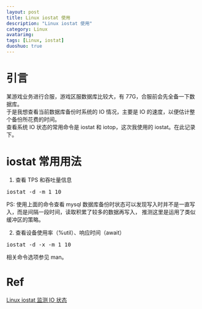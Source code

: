 ```yaml
---
layout: post
title: Linux iostat 使用
description: "Linux iostat 使用"
category: Linux
avatarimg: 
tags: [Linux, iostat]
duoshuo: true
---
```


# 引言

某游戏业务进行合服，游戏区服数据库比较大，有 77G，合服前会先全备一下数据库。  
于是我想查看当前数据库备份时系统的 IO 情况，主要是 IO 的速度，以便估计整个备份所花费的时间。  
查看系统 IO 状态的常用命令是 iostat 和 iotop，这次我使用的 iostat。在此记录下。

# iostat 常用用法

1. 查看 TPS 和吞吐量信息

<pre>
iostat -d -m 1 10
</pre>

PS: 使用上面的命令查看 mysql 数据库备份时状态可以发现写入时并不是一直写入，而是间隔一段时间，读取积累了较多的数据再写入，
推测这里是运用了类似缓冲区的策略。



2. 查看设备使用率（%util）、响应时间（await）

<pre>
iostat -d -x -m 1 10  
</pre>


相关命令选项参见 man。



# Ref
[Linux iostat 监测 IO 状态](http://www.orczhou.com/index.php/2010/03/iostat-detail/)  
